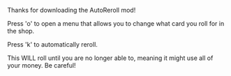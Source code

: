 Thanks for downloading the AutoReroll mod!

Press 'o' to open a menu that allows you to change what card you roll for in the shop.

Press 'k' to automatically reroll.

This WILL roll until you are no longer able to, meaning it might use all of your money. Be careful!

